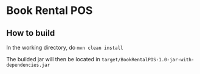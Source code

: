 # Book Rental POS
## How to build

In the working directory, do `mvn clean install`

The builded jar will then be located in `target/BookRentalPOS-1.0-jar-with-dependencies.jar`